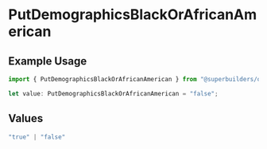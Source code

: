 # PutDemographicsBlackOrAfricanAmerican

## Example Usage

```typescript
import { PutDemographicsBlackOrAfricanAmerican } from "@superbuilders/oneroster/models/operations";

let value: PutDemographicsBlackOrAfricanAmerican = "false";
```

## Values

```typescript
"true" | "false"
```